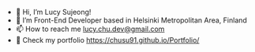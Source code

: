 - 👋 Hi, I’m Lucy Sujeong!
- 🌱 I’m Front-End Developer based in Helsinki Metropolitan Area, Finland
- 📫 How to reach me lucy.chu.dev@gmail.com
- 📜 Check my portfolio https://chusu91.github.io/Portfolio/
<!---
chusu91/chusu91 is a ✨ special ✨ repository because its `README.md` (this file) appears on your GitHub profile.
You can click the Preview link to take a look at your changes.
--->
